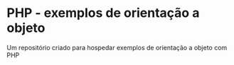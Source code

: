 # PHP - exemplos de orientação a objeto

Um repositório criado para hospedar exemplos de orientação a objeto com PHP